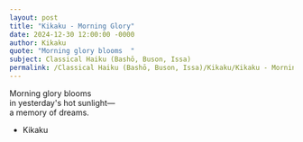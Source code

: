 ```yaml
---
layout: post
title: "Kikaku - Morning Glory"
date: 2024-12-30 12:00:00 -0000
author: Kikaku
quote: "Morning glory blooms  "
subject: Classical Haiku (Bashō, Buson, Issa)
permalink: /Classical Haiku (Bashō, Buson, Issa)/Kikaku/Kikaku - Morning Glory
---
```


Morning glory blooms  
in yesterday's hot sunlight—  
a memory of dreams.

- Kikaku
